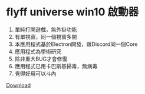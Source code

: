 # flyff universe win10 啟動器
1. 單純打開遊戲，無外掛功能
2. 有單視窗，同一個視窗多開
3. 本應用程式基於Electron開發，跟Discord同一個Core
4. 應用程式為學術研究
5. 除非重大BUG才會修復
6. 應用程式已用卡巴斯基掃毒，無病毒
7. 覺得好用可以斗內

[Download](https://github.com/yungming/flyff-universe-launch/releases/download/1.0.3/flyff.universe.launch.rar)
